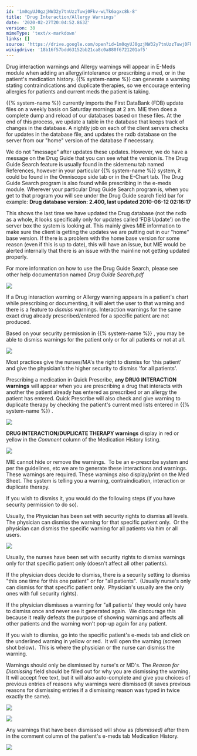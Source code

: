 ```yaml
---
id: '1m0qyUJ0gzjNW32y7tnUzzTuwj0Fkv-wLTk6agxc8k-8'
title: 'Drug Interaction/Allergy Warnings'
date: '2020-02-27T20:04:52.863Z'
version: 38
mimeType: 'text/x-markdown'
links: []
source: 'https://drive.google.com/open?id=1m0qyUJ0gzjNW32y7tnUzzTuwj0Fkv-wLTk6agxc8k-8'
wikigdrive: '18b16f57bdd63152bb21ca8c0a880f6721201af5'
---
```

Drug interaction warnings and Allergy warnings will appear in E-Meds module when adding an allergy/intolerance or prescribing a med, or in the patient's medication history. {{% system-name %}} can generate a warning stating contraindications and duplicate therapies, so we encourage entering allergies for patients and current meds the patient is taking.

{{% system-name %}} currently imports the First DataBank (FDB) update files on a weekly basis on Saturday mornings at 2 am. MIE then does a complete dump and reload of our databases based on these files. At the end of this process, we update a table in the database that keeps track of changes in the database. A nightly job on each of the client servers checks for updates in the database file, and updates the rxdb database on the server from our "home" version of the database if necessary.

We do not "message" after updates these updates. However, we do have a message on the Drug Guide that you can see what the version is. The Drug Guide Search feature is usually found in the sidemenu tab named References, however in your particular {{% system-name %}} system, it could be found in the Omniscope side tab or in the E-Chart tab. The Drug Guide Search program is also found while prescribing in the e-meds module. Wherever your particular Drug Guide Search program is, when you get to that program you will see under the Drug Guide search field bar for example: **Drug database version: 2.400, last updated 2010-06-12 02:16:17**

This shows the last time we have updated the Drug database (not the rxdb as a whole, it looks specifically only for updates called ‘FDB Update') on the server box the system is looking at. This mainly gives MIE information to make sure the client is getting the updates we are putting out in our "home" base version. If there is a problem with the home base version for some reason (even if this is up to date), this will have an issue, but MIE would be alerted internally that there is an issue with the mainline not getting updated properly.

For more information on how to use the Drug Guide Search, please see other help documentation named *Drug Guide Search.pdf*

![](../drug-interaction-allergy-warnings.assets/f20e8ca2fd6c1fd4cdf5c6ff63a3b5a5.png)

If a Drug interaction warning or Allergy warning appears in a patient's chart while prescribing or documenting, it will alert the user to that warning and there is a feature to *dismiss* warnings. Interaction warnings for the same exact drug already prescribed/entered for a specific patient are not produced.

Based on your security permission in {{% system-name %}} , you may be able to dismiss warnings for the patient only or for all patients or not at all.

![](../drug-interaction-allergy-warnings.assets/d092b6161030599c738b4030f8871d3d.png)

Most practices give the nurses/MA's the right to dismiss for ‘this patient' and give the physician's the higher security to dismiss ‘for all patients'.

Prescribing a medication in Quick Prescribe, **any DRUG INTERACTION warnings** will appear when you are prescribing a drug that interacts with another the patient already has entered as prescribed or an allergy the patient has entered. Quick Prescribe will also check and give warning to duplicate therapy by checking the patient's current med lists entered in {{% system-name %}} .

![](../drug-interaction-allergy-warnings.assets/bcf2a6ee3a146733867b4dce0e038c34.png)

**DRUG INTERACTION/DUPLICATE THERAPY warnings** display in red or yellow in the *Comment* column of the Medication History listing.

![](../drug-interaction-allergy-warnings.assets/25d42dc050dcc396134504522488b3a2.png)

MIE cannot hide or remove the warnings.  To be an e-prescribe system and per the guidelines, etc we are to generate these interactions and warnings.  These warnings are required. These warnings also display/print on the Med Sheet. The system is telling you a warning, contraindication, interaction or duplicate therapy.

If you wish to dismiss it, you would do the following steps (if you have security permission to do so).

Usually, the Physician has been set with security rights to dismiss all levels.  The physician can dismiss the warning for that specific patient only.  Or the physician can dismiss the specific warning for all patients via him or all users.

![](../drug-interaction-allergy-warnings.assets/373bfd51ea42591e1a6e1ab114ef4694.jpg)

Usually, the nurses have been set with security rights to dismiss warnings only for that specific patient only (doesn't affect all other patients).

If the physician does decide to dismiss, there is a security setting to dismiss "this one time for this one patient" or for "all patients".  (Usually nurse's only can dismiss for that specific patient only.  Physician's usually are the only ones with full security rights).

If the physician dismisses a warning for "all patients' they would only have to dismiss once and never see it generated again.  We discourage this because it really defeats the purpose of showing warnings and affects all other patients and the warning won't pop-up again for any patient.

If you wish to dismiss, go into the specific patient's e-meds tab and click on the underlined warning in yellow or red.  It will open the warning (screen shot below).  This is where the physician or the nurse can dismiss the warning.

Warnings should only be dismissed by nurse's or MD's. The *Reason for Dismissing* field should be filled out for why you are dismissing the warning. It will accept free text, but it will also auto-complete and give you choices of previous entries of reasons why warnings were dismissed (it saves previous reasons for dismissing entries if a dismissing reason was typed in twice exactly the same).

![](../drug-interaction-allergy-warnings.assets/bd6ef5d46d1209ff4d380e24fbf69486.png)

![](../drug-interaction-allergy-warnings.assets/ae32d66a4b5c30bf2584ab68ce6862f3.png)

Any warnings that have been dismissed will show as *(dismissed)* after them in the comment column of the patient's e-meds tab Medication History.

![](../drug-interaction-allergy-warnings.assets/148da9049efc8f054cb38a8ad2f3cfd4.png)
